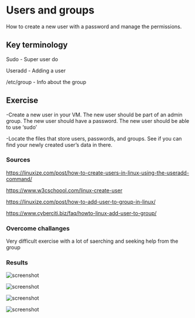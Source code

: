 # Users and groups

How to create a new user with a password and manage the permissions.

## Key terminology

Sudo - Super user do

Useradd - Adding a user

/etc/group - Info about the group


## Exercise

-Create a new user in your VM. 
The new user should be part of an admin group.
The new user should have a password.
The new user should be able to use ‘sudo’

-Locate the files that store users, passwords, and groups. See if you can find your newly created user’s data in there.


### Sources
https://linuxize.com/post/how-to-create-users-in-linux-using-the-useradd-command/

https://www.w3cschoool.com/linux-create-user

https://linuxize.com/post/how-to-add-user-to-group-in-linux/

https://www.cyberciti.biz/faq/howto-linux-add-user-to-group/



### Overcome challanges

Very difficult exercise with a lot of saerching and seeking help from the group

### Results
![screenshot](../00_includes/linux4.png)

![screenshot](../00_includes/linux44.png)

![screenshot](../00_includes/linux444.png)

![screenshot](../00_includes/linux4444.png)